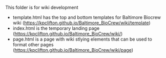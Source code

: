 This folder is for wiki development

- template.html has the top and bottom templates for Baltimore Biocrew wiki (https://kpclifton.github.io/Baltimore_BioCrew/wiki/template)
- index.html is the temporary landing page (https://kpclifton.github.io/Baltimore_BioCrew/wiki/)
- page.html is a page with wiki stlying elements that can be used to format other pages (https://kpclifton.github.io/Baltimore_BioCrew/wiki/page)

